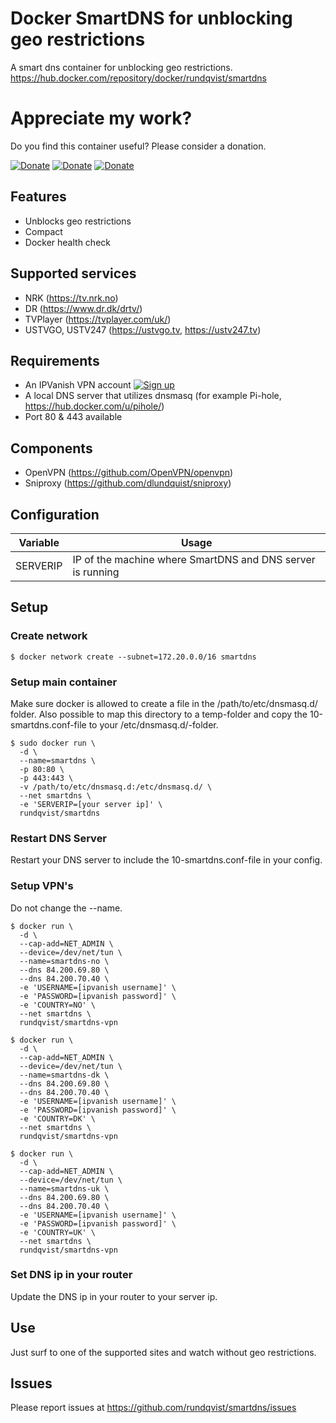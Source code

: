 # Docker SmartDNS for unblocking geo restrictions
A smart dns container for unblocking geo restrictions.  
https://hub.docker.com/repository/docker/rundqvist/smartdns

# Appreciate my work?
Do you find this container useful? Please consider a donation.

[![Donate](https://img.shields.io/badge/Donate-Flattr-brightgreen)](https://flattr.com/@rundqvist)
[![Donate](https://img.shields.io/badge/Donate-Buy%20me%20a%20coffee-orange)](https://www.buymeacoffee.com/rundqvist)
[![Donate](https://img.shields.io/badge/Donate-PayPal-blue)](https://www.paypal.com/cgi-bin/webscr?cmd=_s-xclick&hosted_button_id=SZ7J9JL9P5DGE&source=url)

## Features
* Unblocks geo restrictions
* Compact
* Docker health check

## Supported services
* NRK (https://tv.nrk.no)
* DR (https://www.dr.dk/drtv/)
* TVPlayer (https://tvplayer.com/uk/)
* USTVGO, USTV247 (https://ustvgo.tv, https://ustv247.tv)

## Requirements
* An IPVanish VPN account [![Sign up](https://img.shields.io/badge/Affiliate-IPVanish_VPN-6fbc44)](https://www.ipvanish.com/?a_bid=48f95966&a_aid=5f3eb2f0be07f)
* A local DNS server that utilizes dnsmasq (for example Pi-hole, https://hub.docker.com/u/pihole/)
* Port 80 & 443 available

## Components
* OpenVPN (https://github.com/OpenVPN/openvpn)
* Sniproxy (https://github.com/dlundquist/sniproxy)

## Configuration
| Variable | Usage |
|----------|-------|
| SERVERIP | IP of the machine where SmartDNS and DNS server is running |

## Setup

### Create network
```
$ docker network create --subnet=172.20.0.0/16 smartdns
```

### Setup main container
Make sure docker is allowed to create a file in the /path/to/etc/dnsmasq.d/ folder.
Also possible to map this directory to a temp-folder and copy the 10-smartdns.conf-file to your /etc/dnsmasq.d/-folder.
```
$ sudo docker run \
  -d \
  --name=smartdns \
  -p 80:80 \
  -p 443:443 \
  -v /path/to/etc/dnsmasq.d:/etc/dnsmasq.d/ \
  --net smartdns \
  -e 'SERVERIP=[your server ip]' \
  rundqvist/smartdns
```

### Restart DNS Server
Restart your DNS server to include the 10-smartdns.conf-file in your config.

### Setup VPN's
Do not change the --name.

```
$ docker run \
  -d \
  --cap-add=NET_ADMIN \
  --device=/dev/net/tun \
  --name=smartdns-no \
  --dns 84.200.69.80 \
  --dns 84.200.70.40 \
  -e 'USERNAME=[ipvanish username]' \
  -e 'PASSWORD=[ipvanish password]' \
  -e 'COUNTRY=NO' \
  --net smartdns \
  rundqvist/smartdns-vpn

$ docker run \
  -d \
  --cap-add=NET_ADMIN \
  --device=/dev/net/tun \
  --name=smartdns-dk \
  --dns 84.200.69.80 \
  --dns 84.200.70.40 \
  -e 'USERNAME=[ipvanish username]' \
  -e 'PASSWORD=[ipvanish password]' \
  -e 'COUNTRY=DK' \
  --net smartdns \
  rundqvist/smartdns-vpn

$ docker run \
  -d \
  --cap-add=NET_ADMIN \
  --device=/dev/net/tun \
  --name=smartdns-uk \
  --dns 84.200.69.80 \
  --dns 84.200.70.40 \
  -e 'USERNAME=[ipvanish username]' \
  -e 'PASSWORD=[ipvanish password]' \
  -e 'COUNTRY=UK' \
  --net smartdns \
  rundqvist/smartdns-vpn
```
### Set DNS ip in your router
Update the DNS ip in your router to your server ip.

## Use
Just surf to one of the supported sites and watch without geo restrictions.

## Issues
Please report issues at https://github.com/rundqvist/smartdns/issues